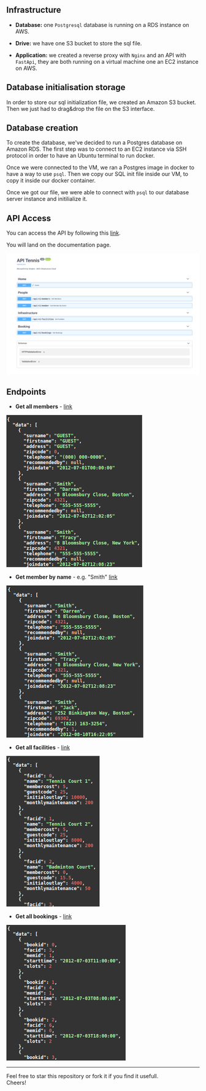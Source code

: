 ## Infrastructure

- **Database:** one `Postgresql` database is running on a RDS instance on AWS.  

- **Drive:** we have one S3 bucket to store the sql file.  

- **Application:** we created a reverse proxy with `Nginx` and an API with `FastApi`, they are both running on a virtual machine one an EC2 instance on AWS.

## Database initialisation storage

In order to store our sql initialization file, we created an Amazon S3 bucket. Then we just had to drag&drop the file on the S3 interface.

## Database creation

To create the database, we've decided to run a Postgres database on Amazon RDS. 
The first step was to connect to an EC2  instance via SSH protocol in order to have an Ubuntu terminal to run docker. 

Once we were connected to the VM, we ran a Postgres image in docker to have a way to use `psql`. Then we copy our SQL init file inside our VM, to copy it inside our docker container.

Once we got our file, we were able to connect with `psql` to our database server instance and initilialize it.

## API Access

You can access the API by following this [link](http://ec2-3-22-236-105.us-east-2.compute.amazonaws.com).

You will land on the documentation page.  

![Api Documentation](./resources/api_docs.png)

## Endpoints

- **Get all members** - [link](http://ec2-3-22-236-105.us-east-2.compute.amazonaws.com/api/v1/members)  

![Members](./resources/all_members.png)

- **Get member by name** - e.g. "Smith" [link](http://ec2-3-22-236-105.us-east-2.compute.amazonaws.com/api/v1/member?name=Smith)   

![Member by name](./resources/member_by_name.png)

- **Get all facilities** - [link](http://ec2-3-22-236-105.us-east-2.compute.amazonaws.com/api/v1/facilities)   

![Facilities](./resources/all_facilities.png)

- **Get all bookings** - [link](http://ec2-3-22-236-105.us-east-2.compute.amazonaws.com/api/v1/bookings)

![Bookings](./resources/all_bookings.png)

---

Feel free to star this repository or fork it if you find it usefull.  
Cheers!   